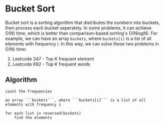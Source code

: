 # Bucket Sort
Bucket sort is a sorting algorithm that distributes the numbers into buckets, then process each bucket seperately. In some problems, it can achieve O(N) time, which is better than comparison-based sorting's O(NlogN). For example, we can have an array ```buckets```, where ```buckets[i]``` is a list of all elements with frequency i. In this way, we can solve these two problems in O(N) time:
1. Leetcode 347 - Top K frequent element
2. Leetcode 692 - Top K frequent words

## Algorithm
```
count the frequencies

an array ```buckets```, where ```buckets[i]``` is a list of all elements with frequency i

for each list in reversed(buckets)
    find the elements
```